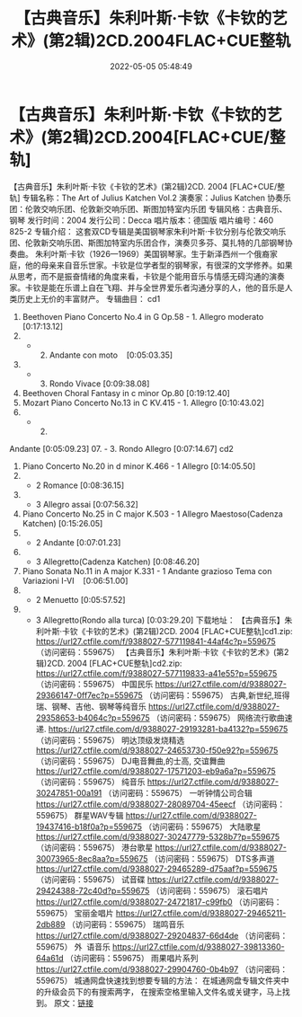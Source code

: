 ﻿---
title: 【古典音乐】朱利叶斯·卡钦《卡钦的艺术》(第2辑)2CD.2004FLAC+CUE整轨
date: 2022-05-05 05:48:49
categories: 古典音乐、新世纪、纯音雅乐
tags: 纯音雅乐
---
# 【古典音乐】朱利叶斯·卡钦《卡钦的艺术》(第2辑)2CD.2004[FLAC+CUE/整轨]

【古典音乐】朱利叶斯·卡钦《卡钦的艺术》(第2辑)2CD.
2004 [FLAC+CUE/整轨]
专辑名称：The Art of Julius Katchen
Vol.2
演奏家：Julius Katchen
协奏乐团：伦敦交响乐团、伦敦新交响乐团、斯图加特室内乐团
专辑风格：古典音乐、钢琴
发行时间：2004
发行公司：Decca
唱片版本：德国版
唱片编号：460 825-2
专辑介绍：
这套双CD专辑是美国钢琴家朱利叶斯·卡钦分别与伦敦交响乐团、伦敦新交响乐团、斯图加特室内乐团合作，演奏贝多芬、莫扎特的几部钢琴协奏曲。
朱利叶斯·卡钦（1926—1969）美国钢琴家。生于新泽西州一个俄裔家庭，他的母亲来自音乐世家。卡钦是位学者型的钢琴家，有很深的文学修养。如果从思考，而不是振奋情绪的角度来看，卡钦是个能用音乐与情感无碍沟通的演奏家。卡钦是能在乐谱上自在飞翔、并与全世界爱乐者沟通分享的人，他的音乐是人类历史上无价的丰富财产。
专辑曲目：
cd1
01. Beethoven Piano Concerto
No.4 in G Op.58 - 1. Allegro moderato
[0:17:13.12]
02. - 2. Andante con
moto    [0:05:03.35]
03. - 3. Rondo
Vivace
[0:09:38.08]
04. Beethoven Choral Fantasy in
c minor Op.80
[0:19:12.40]
05. Mozart Piano Concerto No.13
in C KV.415 - 1. Allegro
[0:10:43.02]
06. - 2.
Andante
[0:05:09.23]
07. - 3. Rondo
Allegro
[0:07:14.67]
cd2
01. Piano Concerto No.20 in d
minor K.466 - 1 Allegro
[0:14:05.50]
02. - 2
Romance
[0:08:36.15]
03. - 3 Allegro
assai
[0:07:56.32]
04. Piano Concerto No.25 in C
major K.503 - 1 Allegro Maestoso(Cadenza Katchen)
[0:15:26.05]
05. - 2
Andante
[0:07:01.23]
06. - 3 Allegretto(Cadenza
Katchen)
[0:08:46.20]
07. Piano Sonata No.11 in A
major K.331 - 1 Andante grazioso Tema con Variazioni
I-VI    [0:06:51.00]
08. - 2
Menuetto
[0:05:57.52]
09. - 3 Allegretto(Rondo alla
turca)
[0:03:29.20]
下载地址：
【古典音乐】朱利叶斯·卡钦《卡钦的艺术》(第2辑)2CD. 2004
[FLAC+CUE整轨]cd1.zip: https://url27.ctfile.com/f/9388027-577119841-44af4c?p=559675
（访问密码：559675）
【古典音乐】朱利叶斯·卡钦《卡钦的艺术》(第2辑)2CD. 2004 [FLAC+CUE整轨]cd2.zip: https://url27.ctfile.com/f/9388027-577119833-a41e55?p=559675
（访问密码：559675）
中国民乐
https://url27.ctfile.com/d/9388027-29366147-0ff7ec?p=559675
（访问密码：559675）
古典,新世纪,班得瑞、钢琴、吉他、钢琴等纯音乐
https://url27.ctfile.com/d/9388027-29358653-b4064c?p=559675
（访问密码：559675）
网络流行歌曲速递.
https://url27.ctfile.com/d/9388027-29193281-ba4132?p=559675
（访问密码：559675）
明达顶级发烧精选
https://url27.ctfile.com/d/9388027-24653730-f50e92?p=559675
（访问密码：559675）
DJ电音舞曲,的士高, 交谊舞曲
https://url27.ctfile.com/d/9388027-17571203-eb9a6a?p=559675
（访问密码：559675）
纯音乐
https://url27.ctfile.com/d/9388027-30247851-00a191
（访问密码：559675）
一听钟情公司合辑
https://url27.ctfile.com/d/9388027-28089704-45eecf
（访问密码：559675）
群星WAV专辑
https://url27.ctfile.com/d/9388027-19437416-b18f0a?p=559675
（访问密码：559675）
大陆歌星
https://url27.ctfile.com/d/9388027-30247779-5328b7?p=559675
（访问密码：559675）
港台歌星
https://url27.ctfile.com/d/9388027-30073965-8ec8aa?p=559675
（访问密码：559675）
DTS多声道
https://url27.ctfile.com/d/9388027-29465289-d75aaf?p=559675
（访问密码：559675）
试音碟
https://url27.ctfile.com/d/9388027-29424388-72c40d?p=559675
（访问密码：559675）
滚石唱片
https://url27.ctfile.com/d/9388027-24721817-c99fb0
（访问密码：559675）
宝丽金唱片
https://url27.ctfile.com/d/9388027-29465211-2db889
（访问密码：559675）
瑞鸣音乐
https://url27.ctfile.com/d/9388027-29204837-66d4de
（访问密码：559675）
外  语音乐
https://url27.ctfile.com/d/9388027-39813360-64a61d
（访问密码：559675）
雨果唱片系列
https://url27.ctfile.com/d/9388027-29904760-0b4b97
（访问密码：559675）
城通网盘快速找到想要专辑的方法：
在城通网盘专辑文件夹中的升级会员下的有搜索两字，
在搜索空格里输入文件名或关键字，马上找到。
原文：[链接](https://blog.sina.com.cn/s/blog_1647c7e7601030x20.html)